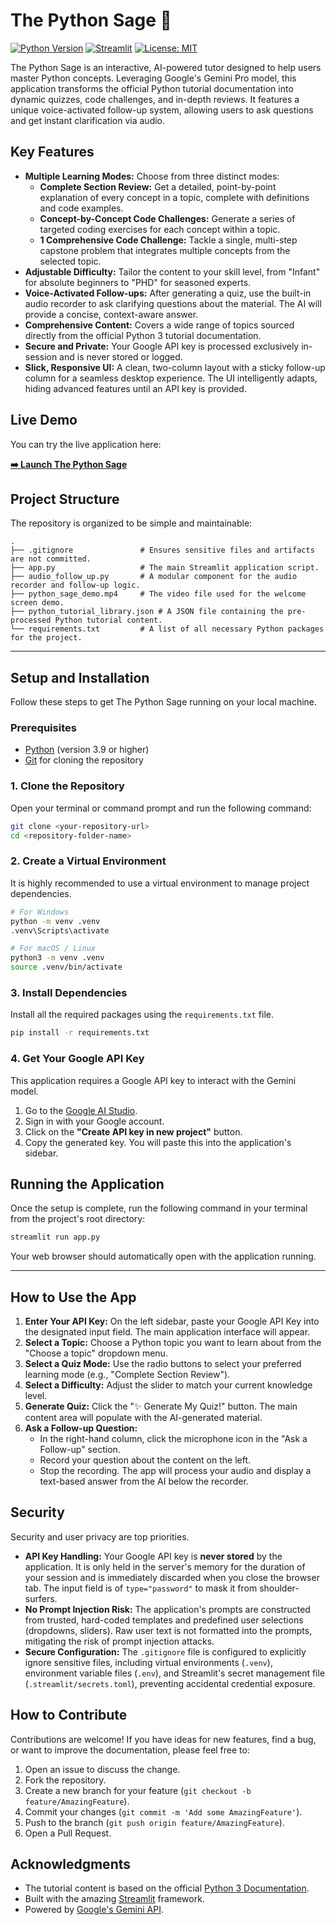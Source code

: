 # The Python Sage 🐍

[![Python Version](https://img.shields.io/badge/Python-3.9+-blue.svg)](https://www.python.org/downloads/)
[![Streamlit](https://img.shields.io/badge/Made%20with-Streamlit-red.svg)](https://streamlit.io)
[![License: MIT](https://img.shields.io/badge/License-MIT-yellow.svg)](https://opensource.org/licenses/MIT)

The Python Sage is an interactive, AI-powered tutor designed to help users master Python concepts. Leveraging Google's Gemini Pro model, this application transforms the official Python tutorial documentation into dynamic quizzes, code challenges, and in-depth reviews. It features a unique voice-activated follow-up system, allowing users to ask questions and get instant clarification via audio.

## Key Features

-   **Multiple Learning Modes:** Choose from three distinct modes:
    -   **Complete Section Review:** Get a detailed, point-by-point explanation of every concept in a topic, complete with definitions and code examples.
    -   **Concept-by-Concept Code Challenges:** Generate a series of targeted coding exercises for each concept within a topic.
    -   **1 Comprehensive Code Challenge:** Tackle a single, multi-step capstone problem that integrates multiple concepts from the selected topic.
-   **Adjustable Difficulty:** Tailor the content to your skill level, from "Infant" for absolute beginners to "PHD" for seasoned experts.
-   **Voice-Activated Follow-ups:** After generating a quiz, use the built-in audio recorder to ask clarifying questions about the material. The AI will provide a concise, context-aware answer.
-   **Comprehensive Content:** Covers a wide range of topics sourced directly from the official Python 3 tutorial documentation.
-   **Secure and Private:** Your Google API key is processed exclusively in-session and is never stored or logged.
-   **Slick, Responsive UI:** A clean, two-column layout with a sticky follow-up column for a seamless desktop experience. The UI intelligently adapts, hiding advanced features until an API key is provided.

## Live Demo

You can try the live application here:

**[➡️ Launch The Python Sage](https://pythonsage.streamlit.app/)**


## Project Structure

The repository is organized to be simple and maintainable:

```
.
├── .gitignore               # Ensures sensitive files and artifacts are not committed.
├── app.py                   # The main Streamlit application script.
├── audio_follow_up.py       # A modular component for the audio recorder and follow-up logic.
├── python_sage_demo.mp4     # The video file used for the welcome screen demo.
├── python_tutorial_library.json # A JSON file containing the pre-processed Python tutorial content.
└── requirements.txt         # A list of all necessary Python packages for the project.
```

---

## Setup and Installation

Follow these steps to get The Python Sage running on your local machine.

### Prerequisites

-   [Python](https://www.python.org/downloads/) (version 3.9 or higher)
-   [Git](https://git-scm.com/downloads/) for cloning the repository

### 1. Clone the Repository

Open your terminal or command prompt and run the following command:

```bash
git clone <your-repository-url>
cd <repository-folder-name>
```

### 2. Create a Virtual Environment

It is highly recommended to use a virtual environment to manage project dependencies.

```bash
# For Windows
python -m venv .venv
.venv\Scripts\activate

# For macOS / Linux
python3 -m venv .venv
source .venv/bin/activate
```

### 3. Install Dependencies

Install all the required packages using the `requirements.txt` file.

```bash
pip install -r requirements.txt
```

### 4. Get Your Google API Key

This application requires a Google API key to interact with the Gemini model.

1.  Go to the [Google AI Studio](https://aistudio.google.com/app/apikey).
2.  Sign in with your Google account.
3.  Click on the **"Create API key in new project"** button.
4.  Copy the generated key. You will paste this into the application's sidebar.

## Running the Application

Once the setup is complete, run the following command in your terminal from the project's root directory:

```bash
streamlit run app.py
```

Your web browser should automatically open with the application running.

---

## How to Use the App

1.  **Enter Your API Key:** On the left sidebar, paste your Google API Key into the designated input field. The main application interface will appear.
2.  **Select a Topic:** Choose a Python topic you want to learn about from the "Choose a topic" dropdown menu.
3.  **Select a Quiz Mode:** Use the radio buttons to select your preferred learning mode (e.g., "Complete Section Review").
4.  **Select a Difficulty:** Adjust the slider to match your current knowledge level.
5.  **Generate Quiz:** Click the "✨ Generate My Quiz!" button. The main content area will populate with the AI-generated material.
6.  **Ask a Follow-up Question:**
    -   In the right-hand column, click the microphone icon in the "Ask a Follow-up" section.
    -   Record your question about the content on the left.
    -   Stop the recording. The app will process your audio and display a text-based answer from the AI below the recorder.

## Security

Security and user privacy are top priorities.
-   **API Key Handling:** Your Google API key is **never stored** by the application. It is only held in the server's memory for the duration of your session and is immediately discarded when you close the browser tab. The input field is of `type="password"` to mask it from shoulder-surfers.
-   **No Prompt Injection Risk:** The application's prompts are constructed from trusted, hard-coded templates and predefined user selections (dropdowns, sliders). Raw user text is not formatted into the prompts, mitigating the risk of prompt injection attacks.
-   **Secure Configuration:** The `.gitignore` file is configured to explicitly ignore sensitive files, including virtual environments (`.venv`), environment variable files (`.env`), and Streamlit's secret management file (`.streamlit/secrets.toml`), preventing accidental credential exposure.

## How to Contribute

Contributions are welcome! If you have ideas for new features, find a bug, or want to improve the documentation, please feel free to:
1.  Open an issue to discuss the change.
2.  Fork the repository.
3.  Create a new branch for your feature (`git checkout -b feature/AmazingFeature`).
4.  Commit your changes (`git commit -m 'Add some AmazingFeature'`).
5.  Push to the branch (`git push origin feature/AmazingFeature`).
6.  Open a Pull Request.

## Acknowledgments

-   The tutorial content is based on the official [Python 3 Documentation](https://docs.python.org/3/tutorial/index.html).
-   Built with the amazing [Streamlit](https://streamlit.io/) framework.
-   Powered by [Google's Gemini API](https://ai.google.dev/).
